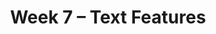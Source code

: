 ---
    title: Week 7 – Text Features
    weekNumber: 7
    days:
      - date: 2023-2-20
        events:
          "N/A (Presidents' Day)":
      - date: 2023-2-21
        events:
          "**Lab 6**{: .label .label-lab } **HTTP and HTML**":
      - date: 2023-2-22
        events:
          "**LEC 17**{: .label .label-lecture } Text Features":
            "[Ch. 8.1-8.2](https://notes.dsc80.com/content/08/introduction.html)"
                
      - date: 2023-2-23
        events:
          "**PROJ 3**{: .label .label-proj } **Exploratory Data Analysis 📊**":
      - date: 2023-2-24
        events:
          "**LEC 18**{: .label .label-lecture } Text Features, Continued":
            "[Ch. 9.2](https://notes.dsc80.com/content/09/data-pipelines.html)"
                
---